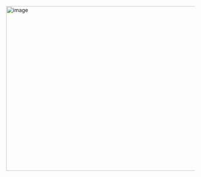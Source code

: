


<img width="781" height="442" alt="image" src="https://github.com/user-attachments/assets/f021df71-045a-41a1-b8db-5de12a622721" />


